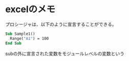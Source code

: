 # excelのメモ

プロシージャは、以下のように宣言することができる。

```vb
Sub Sample1()
  Range("A1") = 100
End Sub
```

subの外に宣言された変数をモジュールレベルの変数という
